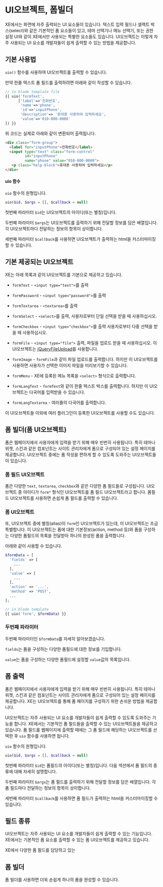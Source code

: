 # UI오브젝트, 폼빌더

XE에서는 화면에 자주 출력되는 UI 요소들이 있습니다. 텍스트 입력 필드나 셀렉트 박스(select)와 같은 기본적인 폼 요소들이 있고, 테마 선택기나 메뉴 선택기, 또는 권한 설정 UI와 같이 XE에서만 사용되는 특별한 요소들도 있습니다. UI오브젝트는 이렇게 자주 사용되는 UI 요소를 개발자들이 쉽게 출력할 수 있는 방법을 제공합니다. 


## 기본 사용법

`uio()` 함수를 사용하여 UI오브젝트를 출력할 수 있습니다.

만약 한줄 텍스트 폼 필드를 출력하려면 아래와 같이 작성할 수 있습니다.

```php
// in blade template file
{{ uio('formText', 
      ['label'=>'전화번호', 
       'name'=>'phone', 
       'id'=>'inputPhone', 
       'description'=> '휴대폰 사용하여 입력하세요', 
       'value'=>'010-000-0000'
]) }}
```
위 코드는 실제로 아래와 같이 변환되어 출력됩니다.

```html
<div class="form-group">
  <label for="inputPhone">전화번호</label>
  <input type="text" class="form-control" 
         id="inputPhone"
         name="phone" value="010-000-0000">
   <p class="help-block">휴대폰 사용하여 입력하세요</p>
</div>
```


#### uio 함수

`uio` 함수의 원형입니다.

```php
uio($id, $args = [], $callback = null)
```

첫번째 파라미터 `$id`는 UI오브젝트의 아이디(또는 별칭)입니다.

두번째 파라미터 `$args`는 UI오브젝트를 출력하기 위해 전달할 정보를 담은 배열입니다. 각 UI오브젝트마다 전달하는 정보의 항목이 상이합니다.

세번째 파라미터 `$callback`를 사용하면 UI오브젝트가 출력하는 html을 커스터마이징할 수 있습니다.


## 기본 제공되는 UI오브젝트

XE는 아래 목록과 같이 UI오브젝트를 기본으로 제공하고 있습니다. 

- `formText` - `<input type="text">`를 출력

- `formPassword` - `<input type="password">`를 출력

- `formTextarea` - `<textarea>`를 출력

- `formSelect` - `<select>`를 출력, 사용자로부터 단일 선택을 받을 때 사용하십시오.

- `formCheckbox` - `<input type="checkbox">`를 출력 사용자로부터 다중 선택을 받을 때 사용하십시오.

- `formFile` - `<input type="file">` 출력, 파일을 업로드 받을 때 사용하십시오. 이 UI오브젝트는 [jQueryFileUpload](https://blueimp.github.io/jQuery-File-Upload/)를 사용합니다.

- `formImage` - `formFile`과 같이 파일 업로드를 출력합니다. 하지만 이 UI오브젝트를 사용하면 사용자가 선택한 이미지 파일을 미리보기할 수 있습니다.

- `formMenu` - XE에 등록된 메뉴 목록을 `<select>` 형식으로 출력합니다.

- `formLangText` - `formText`와 같이 한줄 텍스트 박스를 출력합니다. 하지만 이 UI오브젝트는 다국어를 입력받을 수 있습니다.

- `formLangTextarea` - 여러줄의 다국어를 출력합니다.

이 UI오브젝트들 이외에 여러 플러그인이 등록한 UI오브젝트를 사용할 수도 있습니다.


## 폼 빌더(폼 UI오브젝트)

폼은 웹페이지에서 사용자에게 입력을 받기 위해 매우 빈번히 사용됩니다. 특히 테마나 위젯, 스킨과 같은 컴포넌트는 사이트 관리자에게 폼으로 구성되어 있는 설정 페이지를 제공합니다. UI오브젝트 중에는 폼 작성을 편하게 할 수 있도록 도와주는 UI오브젝트들이 있습니다.

### 폼 필드 UI오브젝트

폼은 다양한 `text`, `textarea`, `checkbox`와 같은 다양한 폼 필드들로 구성됩니다. UI오브젝트 중 아이디가 `form*` 형식인 UI오브젝트를 폼 필드 UI오브젝트라고 합니다. 폼필드 UI오브젝트를 사용하면 손쉽게 폼 필드를 출력할 수 있습니다.



### 폼 UI오브젝트
또, UI오브젝트 중에 별칭(alias)이 `form`인 UI오브젝트가 있는데, 이 UI오브젝트는 조금 특별합니다. 이 UI오브젝트는 폼에 대한 기본정보(action, method 등)와 폼을 구성하는 다양한 폼필드의 목록을 전달받아 하나의 완성된 폼을 출력합니다.

아래와 같이 사용할 수 있습니다.

```php
$formData = [
  'fields' => [
    ...
  ],
  'value' => [
    ...
  ],
  'action' => '...',
  'method' => 'POST',
  ...
];
```

```php
// in blade template
{{ uio('form', $formData) }}
```

### 두번째 파라미터

두번째 파라미터인 `$formData`를 자세히 알아보겠습니다.

`fields`는 폼을 구성하는 다양한 폼필드에 대한 정보를 기입합니다.

`value`는 폼을 구성하는 다양한 폼필드에 설정할 `value`값의 목록입니다.














## 폼 출력

폼은 웹페이지에서 사용자에게 입력을 받기 위해 매우 빈번히 사용됩니다. 특히 테마나 위젯, 스킨과 같은 컴포넌트는 사이트 관리자에게 폼으로 구성되어 있는 설정 페이지를 제공합니다. XE는 UI오브젝트를 통해 폼 페이지를 구성하기 위한 손쉬운 방법을 제공합니다.

UI오브젝트는 자주 사용되는 UI 요소를 개발자들이 쉽게 출력할 수 있도록 도와주는 기능을 합니다. XE에서는 기본적인 폼 필드들을 출력할 수 있는 UI오브젝트들을 제공하고 있습니다. 폼 필드를 웹페이지에 출력할 때에는 그 폼 필드에 해당하는 UI오브젝트를 선택한 후 `uio` 함수를 사용하면 됩니다.

`uio` 함수의 원형입니다.

```php
uio($id, $args = [], $callback = null)
```

첫번째 파라미터 `$id`는 폼필드의 아이디(또는 별칭)입니다. 다음 섹션에서 폼 필드의 종류에 대해 자세히 설명합니다.

두번째 파라미터 `$args`는 폼 필드를 출력하기 위해 전달할 정보를 담은 배열입니다. 각 폼 필드마다 전달하는 정보의 항목이 상이합니다.

세번째 파라미터 `$callback`를 사용하면 폼 필드가 출력하는 html을 커스터마이징할 수 있습니다.



## 필드 종류

UI오브젝트는 자주 사용되는 UI 요소를 개발자들이 쉽게 출력할 수 있는 기능입니다. XE에서는 기본적인 폼 요소를 출력할 수 있는 폼 UI오브젝트를 제공하고 있습니다. 

XE에서 다양한 폼 필드를 담당하고 있는 




## 폼 빌더

폼 빌더를 사용하면 더욱 손쉽게 하나의 폼을 완성할 수 있습니다.
